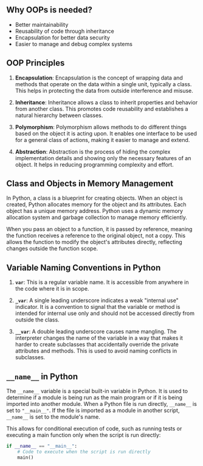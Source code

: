 
## Why OOPs is needed?
- Better maintainability
- Reusability of code through inheritance
- Encapsulation for better data security
- Easier to manage and debug complex systems

## OOP Principles

1. **Encapsulation**: Encapsulation is the concept of wrapping data and methods that operate on the data within a single unit, typically a class. This helps in protecting the data from outside interference and misuse.

2. **Inheritance**: Inheritance allows a class to inherit properties and behavior from another class. This promotes code reusability and establishes a natural hierarchy between classes.

3. **Polymorphism**: Polymorphism allows methods to do different things based on the object it is acting upon. It enables one interface to be used for a general class of actions, making it easier to manage and extend.

4. **Abstraction**: Abstraction is the process of hiding the complex implementation details and showing only the necessary features of an object. It helps in reducing programming complexity and effort.

## Class and Objects in Memory Management

In Python, a class is a blueprint for creating objects. When an object is created, Python allocates memory for the object and its attributes. Each object has a unique memory address. Python uses a dynamic memory allocation system and garbage collection to manage memory efficiently.

When you pass an object to a function, it is passed by reference, meaning the function receives a reference to the original object, not a copy. This allows the function to modify the object's attributes directly, reflecting changes outside the function scope.

## Variable Naming Conventions in Python

1. **`var`**: This is a regular variable name. It is accessible from anywhere in the code where it is in scope.

2. **`_var`**: A single leading underscore indicates a weak "internal use" indicator. It is a convention to signal that the variable or method is intended for internal use only and should not be accessed directly from outside the class.

3. **`__var`**: A double leading underscore causes name mangling. The interpreter changes the name of the variable in a way that makes it harder to create subclasses that accidentally override the private attributes and methods. This is used to avoid naming conflicts in subclasses.

## `__name__` in Python

The `__name__` variable is a special built-in variable in Python. It is used to determine if a module is being run as the main program or if it is being imported into another module. When a Python file is run directly, `__name__` is set to `"__main__"`. If the file is imported as a module in another script, `__name__` is set to the module's name.

This allows for conditional execution of code, such as running tests or executing a main function only when the script is run directly:

```python
if __name__ == "__main__":
    # Code to execute when the script is run directly
    main()